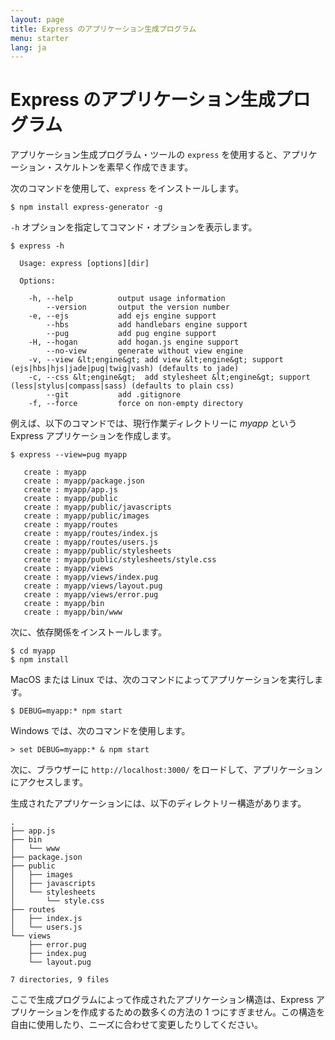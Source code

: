 ```yaml
---
layout: page
title: Express のアプリケーション生成プログラム
menu: starter
lang: ja
---
```


# Express のアプリケーション生成プログラム

アプリケーション生成プログラム・ツールの `express` を使用すると、アプリケーション・スケルトンを素早く作成できます。

次のコマンドを使用して、`express` をインストールします。

```console
$ npm install express-generator -g
```

`-h` オプションを指定してコマンド・オプションを表示します。

```console
$ express -h

  Usage: express [options][dir]

  Options:

    -h, --help          output usage information
        --version       output the version number
    -e, --ejs           add ejs engine support
        --hbs           add handlebars engine support
        --pug           add pug engine support
    -H, --hogan         add hogan.js engine support
        --no-view       generate without view engine
    -v, --view &lt;engine&gt; add view &lt;engine&gt; support (ejs|hbs|hjs|jade|pug|twig|vash) (defaults to jade)
    -c, --css &lt;engine&gt;  add stylesheet &lt;engine&gt; support (less|stylus|compass|sass) (defaults to plain css)
        --git           add .gitignore
    -f, --force         force on non-empty directory
```

例えば、以下のコマンドでは、現行作業ディレクトリーに _myapp_ という Express アプリケーションを作成します。

```console
$ express --view=pug myapp

   create : myapp
   create : myapp/package.json
   create : myapp/app.js
   create : myapp/public
   create : myapp/public/javascripts
   create : myapp/public/images
   create : myapp/routes
   create : myapp/routes/index.js
   create : myapp/routes/users.js
   create : myapp/public/stylesheets
   create : myapp/public/stylesheets/style.css
   create : myapp/views
   create : myapp/views/index.pug
   create : myapp/views/layout.pug
   create : myapp/views/error.pug
   create : myapp/bin
   create : myapp/bin/www
```

次に、依存関係をインストールします。

```console
$ cd myapp
$ npm install
```

MacOS または Linux では、次のコマンドによってアプリケーションを実行します。

```console
$ DEBUG=myapp:* npm start
```

Windows では、次のコマンドを使用します。

```console
> set DEBUG=myapp:* & npm start
```

次に、ブラウザーに `http://localhost:3000/` をロードして、アプリケーションにアクセスします。

生成されたアプリケーションには、以下のディレクトリー構造があります。

```console
.
├── app.js
├── bin
│   └── www
├── package.json
├── public
│   ├── images
│   ├── javascripts
│   └── stylesheets
│       └── style.css
├── routes
│   ├── index.js
│   └── users.js
└── views
    ├── error.pug
    ├── index.pug
    └── layout.pug

7 directories, 9 files
```

<div class="doc-box doc-info" markdown="1">
ここで生成プログラムによって作成されたアプリケーション構造は、Express アプリケーションを作成するための数多くの方法の 1 つにすぎません。この構造を自由に使用したり、ニーズに合わせて変更したりしてください。
</div>
